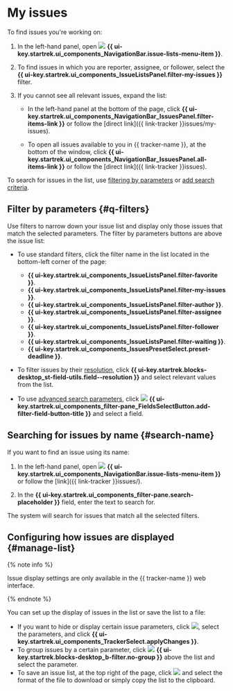 # My issues

To find issues you're working on:

1. In the left-hand panel, open ![](../../_assets/tracker/svg/tasks.svg) **{{ ui-key.startrek.ui_components_NavigationBar.issue-lists-menu-item }}**.

1. To find issues in which you are reporter, assignee, or follower, select the **{{ ui-key.startrek.ui_components_IssueListsPanel.filter-my-issues }}** filter.

1. If you cannot see all relevant issues, expand the list:

   * In the left-hand panel at the bottom of the page, click **{{ ui-key.startrek.ui_components_NavigationBar_IssuesPanel.filter-items-link }}** or follow the [direct link]({{ link-tracker }}issues/my-issues).

   * To open all issues available to you in {{ tracker-name }}, at the bottom of the window, click **{{ ui-key.startrek.ui_components_NavigationBar_IssuesPanel.all-items-link }}** or follow the [direct link]({{ link-tracker }}issues).

To search for issues in the list, use [filtering by parameters](#q-filters) or [add search criteria](default-filters.md#add-condition).

## Filter by parameters {#q-filters}

Use filters to narrow down your issue list and display only those issues that match the selected parameters. The filter by parameters buttons are above the issue list:

* To use standard filters, click the filter name in the list located in the bottom-left corner of the page:
   * **{{ ui-key.startrek.ui_components_IssueListsPanel.filter-favorite }}**.
   * **{{ ui-key.startrek.ui_components_IssueListsPanel.filter-my-issues }}**.
   * **{{ ui-key.startrek.ui_components_IssueListsPanel.filter-author }}**.
   * **{{ ui-key.startrek.ui_components_IssueListsPanel.filter-assignee }}**.
   * **{{ ui-key.startrek.ui_components_IssueListsPanel.filter-follower }}**.
   * **{{ ui-key.startrek.ui_components_IssueListsPanel.filter-waiting }}**.
   * **{{ ui-key.startrek.ui_components_IssuesPresetSelect.preset-deadline }}**.

* To filter issues by their [resolution](../manager/create-resolution.md), click **{{ ui-key.startrek.blocks-desktop_st-field-utils.field--resolution }}** and select relevant values from the list.

* To use [advanced search parameters](./default-filters.md#add-condition), click ![](../../_assets/tracker/svg/add-filter.svg) **{{ ui-key.startrek.ui_components_filter-pane_FieldsSelectButton.add-filter-field-button-title }}** and select a field.

## Searching for issues by name {#search-name}

If you want to find an issue using its name:

1. In the left-hand panel, open ![](../../_assets/tracker/svg/tasks.svg) **{{ ui-key.startrek.ui_components_NavigationBar.issue-lists-menu-item }}** or follow the [link]({{ link-tracker }}issues/).

1. In the **{{ ui-key.startrek.ui_components_filter-pane.search-placeholder }}** field, enter the text to search for.

The system will search for issues that match all the selected filters.

## Configuring how issues are displayed {#manage-list}

{% note info %}

Issue display settings are only available in the {{ tracker-name }} web interface.

{% endnote %}

You can set up the display of issues in the list or save the list to a file:

* If you want to hide or display certain issue parameters, click ![](../../_assets/tracker/svg/settings.svg), select the parameters, and click **{{ ui-key.startrek.ui_components_TrackerSelect.applyChanges }}**.
* To group issues by a certain parameter, click ![](../../_assets/tracker/svg/group.svg) **{{ ui-key.startrek.blocks-desktop_b-filter.no-group }}** above the list and select the parameter.
* To save an issue list, at the top right of the page, click ![](../../_assets/tracker/svg/export.svg) and select the format of the file to download or simply copy the list to the clipboard.
